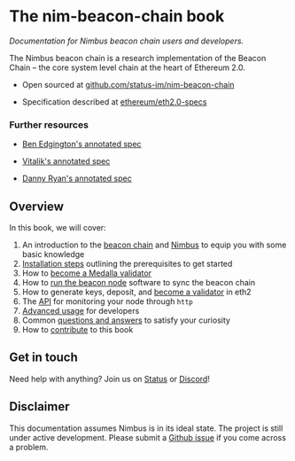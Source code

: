 # The nim-beacon-chain book

_Documentation for Nimbus beacon chain users and developers._

The Nimbus beacon chain is a research implementation of the Beacon Chain – the core system level chain at the heart of Ethereum 2.0.

- Open sourced at [github.com/status-im/nim-beacon-chain](https://github.com/status-im/nim-beacon-chain/tree/master)

- Specification described at [ethereum/eth2.0-specs](https://github.com/ethereum/eth2.0-specs/tree/v0.12.2#phase-0)


### Further resources
- [Ben Edgington's annotated spec](https://benjaminion.xyz/eth2-annotated-spec/phase0/beacon-chain/) 

- [Vitalik's annotated spec](https://github.com/ethereum/annotated-spec/blob/master/phase0/beacon-chain.md)
- [Danny Ryan's annotated spec](https://notes.ethereum.org/@djrtwo/Bkn3zpwxB)


## Overview

In this book, we will cover:

1. An introduction to the [beacon chain](./faq.md#1-what-is-beacon-chain) and [Nimbus](./faq.md#4-what-is-nimbus) to equip you with some basic knowledge
2. [Installation steps](./install.md) outlining the prerequisites to get started
3. How to [become a Medalla validator](./medalla.md)
3. How to [run the beacon node](./beacon_node.md) software to sync the beacon chain
4. How to generate keys, deposit, and [become a validator](./validator.md) in eth2
5. The [API](./api.md) for monitoring your node through `http`
6. [Advanced usage](./advanced.md) for developers
7. Common [questions and answers](./faq.md) to satisfy your curiosity
8. How to [contribute](./contribute.md) to this book


## Get in touch

Need help with anything? Join us on [Status](https://join.status.im/nimbus-general) or [Discord](https://discord.gg/9dWwPnG)!


## Disclaimer

This documentation assumes Nimbus is in its ideal state. The project is still under active development. Please submit a [Github issue](https://github.com/status-im/nim-beacon-chain/issues) if you come across a problem.

<!-- > > > TODO:

1. fill up the gitbook content
2. write questions in the faq.md page -->
